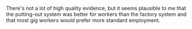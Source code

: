 There's not a lot of high quality evidence, but it seems plausible to me that the putting-out system was better for workers than the factory system and that most gig workers would prefer more standard employment.
